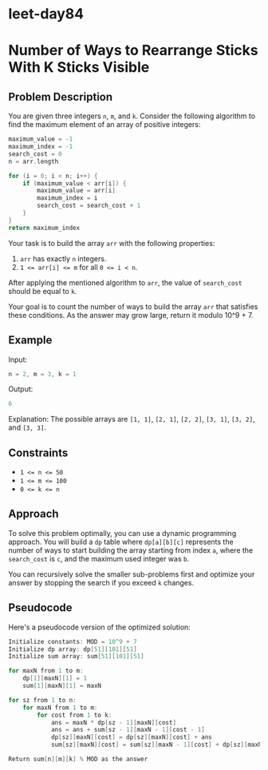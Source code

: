 # leet-day84

# Number of Ways to Rearrange Sticks With K Sticks Visible

## Problem Description

You are given three integers `n`, `m`, and `k`. Consider the following algorithm to find the maximum element of an array of positive integers:

```cpp
maximum_value = -1
maximum_index = -1
search_cost = 0
n = arr.length

for (i = 0; i < n; i++) {
    if (maximum_value < arr[i]) {
        maximum_value = arr[i]
        maximum_index = i
        search_cost = search_cost + 1
    }
}
return maximum_index
```

Your task is to build the array `arr` with the following properties:

1. `arr` has exactly `n` integers.
2. `1 <= arr[i] <= m` for all `0 <= i < n`.

After applying the mentioned algorithm to `arr`, the value of `search_cost` should be equal to `k`.

Your goal is to count the number of ways to build the array `arr` that satisfies these conditions. As the answer may grow large, return it modulo 10^9 + 7.

## Example

Input:
```cpp
n = 2, m = 3, k = 1
```

Output:
```cpp
6
```

Explanation:
The possible arrays are `[1, 1]`, `[2, 1]`, `[2, 2]`, `[3, 1]`, `[3, 2]`, and `[3, 3]`.

## Constraints

- `1 <= n <= 50`
- `1 <= m <= 100`
- `0 <= k <= n`

## Approach

To solve this problem optimally, you can use a dynamic programming approach. You will build a `dp` table where `dp[a][b][c]` represents the number of ways to start building the array starting from index `a`, where the `search_cost` is `c`, and the maximum used integer was `b`.

You can recursively solve the smaller sub-problems first and optimize your answer by stopping the search if you exceed `k` changes.

## Pseudocode

Here's a pseudocode version of the optimized solution:

```cpp
Initialize constants: MOD = 10^9 + 7
Initialize dp array: dp[51][101][51]
Initialize sum array: sum[51][101][51]

for maxN from 1 to m:
    dp[1][maxN][1] = 1
    sum[1][maxN][1] = maxN

for sz from 1 to n:
    for maxN from 1 to m:
        for cost from 1 to k:
            ans = maxN * dp[sz - 1][maxN][cost]
            ans = ans + sum[sz - 1][maxN - 1][cost - 1]
            dp[sz][maxN][cost] = dp[sz][maxN][cost] + ans
            sum[sz][maxN][cost] = sum[sz][maxN - 1][cost] + dp[sz][maxN][cost]

Return sum[n][m][k] % MOD as the answer
```


